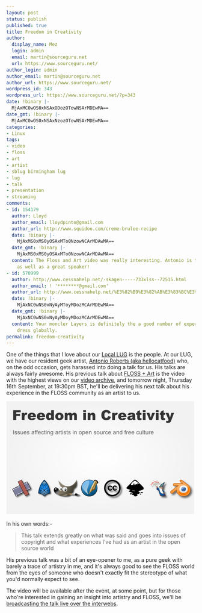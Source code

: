 ```yaml
---
layout: post
status: publish
published: true
title: Freedom in Creativity
author:
  display_name: Mez
  login: admin
  email: martin@sourceguru.net
  url: https://www.sourceguru.net/
author_login: admin
author_email: martin@sourceguru.net
author_url: https://www.sourceguru.net/
wordpress_id: 343
wordpress_url: https://www.sourceguru.net/?p=343
date: !binary |-
  MjAxMC0wOS0xNSAxODozOTowNSArMDEwMA==
date_gmt: !binary |-
  MjAxMC0wOS0xNSAxNzozOTowNSArMDEwMA==
categories:
- Linux
tags:
- video
- floss
- art
- artist
- sblug birmingham lug
- lug
- talk
- presentation
- streaming
comments:
- id: 154179
  author: Lloyd
  author_email: lloydpinto@gmail.com
  author_url: http://www.squidoo.com/creme-brulee-recipe
  date: !binary |-
    MjAxMS0xMS0yOSAxMTo0NzowNCArMDAwMA==
  date_gmt: !binary |-
    MjAxMS0xMS0yOSAxMTo0NzowNCArMDAwMA==
  content: The Floss and Art video was really interesting. Antonio is truly an artist
    as well as a great speaker!
- id: 570999
  author: http://www.cessnahelp.net/-skagen-----733xlss--72515.html
  author_email: ! '********@gmail.com'
  author_url: http://www.cessnahelp.net/%E3%82%B9%E3%82%AB%E3%83%BC%E3%82%B2%E3%83%B3-skagen-%E3%83%A1%E3%83%B3%E3%82%BA-%E7%94%B7-%E3%82%B5%E3%82%A4%E3%82%BA-%E3%82%AB%E3%82%B8%E3%83%A5%E3%82%A2%E3%83%AB-733xlss-%
  date: !binary |-
    MjAxNC0wNS0xNyAyMToyMDozMCArMDEwMA==
  date_gmt: !binary |-
    MjAxNC0wNS0xNyAyMDoyMDozMCArMDEwMA==
  content: Your moncler Layers is definitely the a good number of experienced downwards
    dress globally.
permalink: freedom-creativity
---
```

<p>One of the things that I love about our <a href="http://birmingham.lug.org.uk/">Local LUG</a> is the people.  At our LUG, we have our resident geek artist, <a href="http://www.hellocatfood.com/">Antonio Roberts (aka hellocatfood)</a> who, on the odd occasion, gets harassed into doing a talk for us.  His talks are always fairly awesome.  His previous talk about <a href="http://www.sourceguru.org/videos/5/">FLOSS + Art</a> is the video with the highest views on our <a href="http://www.sourceguru.org/videos/">video archive</a>, and tomorrow night, Thursday 16th September, at 19:30pm BST, he'll be delivering his next talk about his experience in the FLOSS community as an artist to us.</p>
<p><img src="/images/freedomincreativity.png" alt="Freedom in Creativity" /></p>
<p>In his own words:-</p>
<blockquote><p>This talk extends greatly on what was said and goes into issues of copyright and what experiences I’ve had as an artist in the open source world</p></blockquote>
<p>His previous talk was a bit of an eye-opener to me, as a pure geek with barely a trace of artistry in me, and it's always good to see the FLOSS world from the eyes of someone who doesn't exactly fit the stereotype of what you'd normally expect to see.</p>
<p>The video will be available after the event, at some point, but for those who're interested in gaining an insight into artistry and FLOSS, we'll be <a href="http://autoview.autotrain.org/course/view.php?id=6">broadcasting the talk live over the interwebs</a>.</p>
